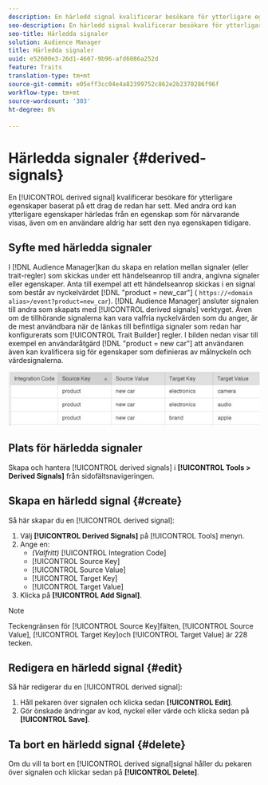 ```yaml
---
description: En härledd signal kvalificerar besökare för ytterligare egenskaper baserat på det förlopp de redan har sett. Med andra ord kan ytterligare egenskaper härledas från en egenskap som för närvarande visas, även om en användare aldrig har sett den nya egenskapen tidigare.
seo-description: En härledd signal kvalificerar besökare för ytterligare egenskaper baserat på det förlopp de redan har sett. Med andra ord kan ytterligare egenskaper härledas från en egenskap som för närvarande visas, även om en användare aldrig har sett den nya egenskapen tidigare.
seo-title: Härledda signaler
solution: Audience Manager
title: Härledda signaler
uuid: e52600e3-26d1-4607-9b96-afd6086a252d
feature: Traits
translation-type: tm+mt
source-git-commit: e05eff3cc04e4a82399752c862e2b2370286f96f
workflow-type: tm+mt
source-wordcount: '303'
ht-degree: 0%

---
```



# Härledda signaler {#derived-signals}

En [!UICONTROL derived signal] kvalificerar besökare för ytterligare egenskaper baserat på ett drag de redan har sett. Med andra ord kan ytterligare egenskaper härledas från en egenskap som för närvarande visas, även om en användare aldrig har sett den nya egenskapen tidigare.

<!-- c_tb_derived_signal.xml -->

## Syfte med härledda signaler

I [!DNL Audience Manager]kan du skapa en relation mellan signaler (eller trait-regler) som skickas under ett händelseanrop till andra, angivna signaler eller egenskaper. Anta till exempel att ett händelseanrop skickas i en signal som består av nyckelvärdet [!DNL "product = new_car"] ( `https://<domain alias>/event?product=new_car`). [!DNL Audience Manager] ansluter signalen till andra som skapats med [!UICONTROL derived signals] verktyget. Även om de tillhörande signalerna kan vara valfria nyckelvärden som du anger, är de mest användbara när de länkas till befintliga signaler som redan har konfigurerats som [!UICONTROL Trait Builder] regler. I bilden nedan visar till exempel en användaråtgärd [!DNL "product = new car"] att användaren även kan kvalificera sig för egenskaper som definieras av målnyckeln och värdesignalerna.

![](assets/derived_signal_example.png)

## Plats för härledda signaler

Skapa och hantera [!UICONTROL derived signals] i **[!UICONTROL Tools > Derived Signals]** från sidofältsnavigeringen.

## Skapa en härledd signal {#create}

<!-- t_tb_create_derived.xml -->

Så här skapar du en [!UICONTROL derived signal]:

1. Välj **[!UICONTROL Derived Signals]** på [!UICONTROL Tools] menyn.
1. Ange en:
   * *(Valfritt)* [!UICONTROL Integration Code]
   * [!UICONTROL Source Key]
   * [!UICONTROL Source Value]
   * [!UICONTROL Target Key]
   * [!UICONTROL Target Value]
1. Klicka på **[!UICONTROL Add Signal]**.

>[!NOTE]
>
>Teckengränsen för [!UICONTROL Source Key]fälten, [!UICONTROL Source Value], [!UICONTROL Target Key]och [!UICONTROL Target Value] är 228 tecken.

## Redigera en härledd signal {#edit}

<!-- t_tb_edit_derived.xml -->

Så här redigerar du en [!UICONTROL derived signal]:

1. Håll pekaren över signalen och klicka sedan **[!UICONTROL Edit]**.
2. Gör önskade ändringar av kod, nyckel eller värde och klicka sedan på **[!UICONTROL Save]**.

## Ta bort en härledd signal {#delete}

<!-- t_tb_delete_derived.xml -->

Om du vill ta bort en [!UICONTROL derived signal]signal håller du pekaren över signalen och klickar sedan på **[!UICONTROL Delete]**.
